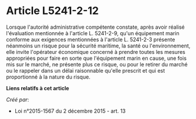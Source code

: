 # Article L5241-2-12

Lorsque l'autorité administrative compétente constate, après avoir réalisé l'évaluation mentionnée à l'article L. 5241-2-9,
qu'un équipement marin conforme aux exigences mentionnées à l'article L. 5241-2-3 présente néanmoins un risque pour la
sécurité maritime, la santé ou l'environnement, elle invite l'opérateur économique concerné à prendre toutes les mesures
appropriées pour faire en sorte que l'équipement marin en cause, une fois mis sur le marché, ne présente plus ce risque, ou
pour le retirer du marché ou le rappeler dans un délai raisonnable qu'elle prescrit et qui est proportionné à la nature du
risque.

**Liens relatifs à cet article**

_Créé par_:

  - Loi n°2015-1567 du 2 décembre 2015 - art. 13
